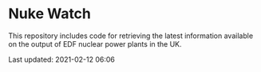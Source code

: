 # Nuke Watch

This repository includes code for retrieving the latest information available on the output of EDF nuclear power plants in the UK.

Last updated: 2021-02-12 06:06